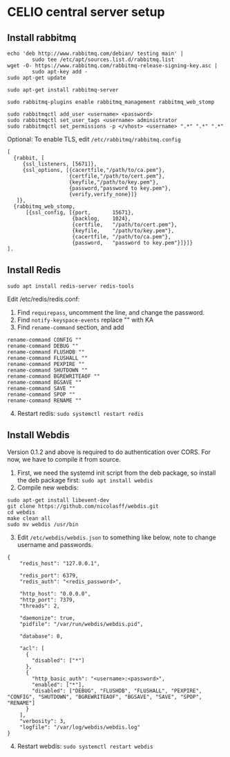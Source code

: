 # CELIO central server setup

## Install rabbitmq
```
echo 'deb http://www.rabbitmq.com/debian/ testing main' |
        sudo tee /etc/apt/sources.list.d/rabbitmq.list
wget -O- https://www.rabbitmq.com/rabbitmq-release-signing-key.asc |
        sudo apt-key add -
sudo apt-get update

sudo apt-get install rabbitmq-server

sudo rabbitmq-plugins enable rabbitmq_management rabbitmq_web_stomp

sudo rabbitmqctl add_user <username> <password>
sudo rabbitmqctl set_user_tags <username> administrator
sudo rabbitmqctl set_permissions -p </vhost> <username> ".*" ".*" ".*"
```

Optional: To enable TLS, edit `/etc/rabbitmq/rabbitmq.config`
```
[
  {rabbit, [
     {ssl_listeners, [5671]},
     {ssl_options, [{cacertfile,"/path/to/ca.pem"},
                    {certfile,"/path/to/cert.pem"},
                    {keyfile,"/path/to/key.pem"},
                    {password,"password to key.pem"},
                    {verify,verify_none}]}
   ]},
  {rabbitmq_web_stomp,
      [{ssl_config, [{port,       15671},
                     {backlog,    1024},
                     {certfile,   "/path/to/cert.pem"},
                     {keyfile,    "/path/to/key.pem"},
                     {cacertfile, "/path/to/ca.pem"},
                     {password,   "password to key.pem"}]}]}
].
```

## Install Redis
`sudo apt install redis-server redis-tools`

Edit /etc/redis/redis.conf:
1. Find `requirepass`, uncomment the line, and change the password.
2. Find `notify-keyspace-events` replace "" with KA
3. Find `rename-command` section, and add
```
rename-command CONFIG ""
rename-command DEBUG ""
rename-command FLUSHDB ""
rename-command FLUSHALL ""
rename-command PEXPIRE ""
rename-command SHUTDOWN ""
rename-command BGREWRITEAOF ""
rename-command BGSAVE ""
rename-command SAVE ""
rename-command SPOP ""
rename-command RENAME ""
```
4. Restart redis:
`sudo systemctl restart redis`

## Install Webdis
Version 0.1.2 and above is required to do authentication over CORS.
For now, we have to compile it from source.
1. First, we need the systemd init script from the deb package, so install the deb package first:
`sudo apt install webdis`
2. Compile new webdis:
```
sudo apt-get install libevent-dev
git clone https://github.com/nicolasff/webdis.git
cd webdis
make clean all
sudo mv webdis /usr/bin
```
3. Edit `/etc/webdis/webdis.json` to something like below, note to change username and passwords.
```
{
    "redis_host": "127.0.0.1",

    "redis_port": 6379,
    "redis_auth": "<redis_password>",

    "http_host": "0.0.0.0",
    "http_port": 7379,
    "threads": 2,

    "daemonize": true,
    "pidfile": "/var/run/webdis/webdis.pid",

    "database": 0,

    "acl": [
      {
        "disabled": ["*"]
      },
      {
        "http_basic_auth": "<username>:<password>",
        "enabled": ["*"],
        "disabled": ["DEBUG", "FLUSHDB", "FLUSHALL", "PEXPIRE", "CONFIG", "SHUTDOWN", "BGREWRITEAOF", "BGSAVE", "SAVE", "SPOP", "RENAME"]
      }
    ],
    "verbosity": 3,
    "logfile": "/var/log/webdis/webdis.log"
}
```
4. Restart webdis:
`sudo systemctl restart webdis`
